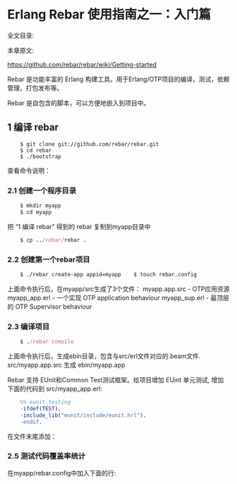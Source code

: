 # Erlang Rebar 使用指南之一：入门篇



全文目录:

本章原文:

https://github.com/rebar/rebar/wiki/Getting-started



Rebar 是功能丰富的 Erlang 构建工具。用于Erlang/OTP项目的编译，测试，依赖管理，打包发布等。

Rebar 是自包含的脚本，可以方便地嵌入到项目中。

## 1 编译 rebar

```crystal
    $ git clone git://github.com/rebar/rebar.git
    $ cd rebar
    $ ./bootstrap
```

 查看命令说明：



### 2.1 创建一个程序目录

```ruby
    $ mkdir myapp
    $ cd myapp
```


 把 “1 编译 rebar” 得到的 rebar 复制到myapp目录中

```ruby
    $ cp ../rebar/rebar .
```



### 2.2 创建第一个rebar项目

```html
    $ ./rebar create-app appid=myapp    $ touch rebar.config
```


 上面命令执行后，在myapp/src生成了3个文件： myapp.app.src - OTP应用资源 myapp_app.erl - 一个实现 OTP application behaviour myapp_sup.erl - 最顶层的 OTP Supervisor behaviour 

### 2.3 编译项目

```ruby
    $ ./rebar compile
```


 上面命令执行后，生成ebin目录，包含与src/erl文件对应的.beam文件. src/myapp.app.src 生成 ebin/myapp.app


 Rebar 支持 EUnit和Common Test测试框架。给项目增加 EUint 单元测试, 增加下面的代码到 src/myapp_app.erl:



```erlang
    %% eunit testing
    -ifdef(TEST).
    -include_lib("eunit/include/eunit.hrl").
    -endif.
```





 在文件末尾添加：





 

### 2.5 测试代码覆盖率统计

 在myapp/rebar.config中加入下面的行: